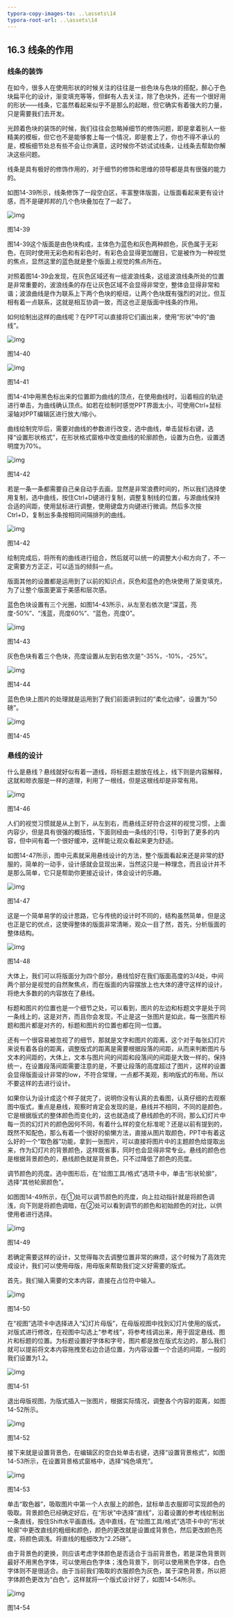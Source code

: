 ```yaml
---
typora-copy-images-to: ..\assets\14
typora-root-url: ..\assets\14
---
```


## **16.3**  **线条的作用**

### **线条的装饰**

在如今，很多人在使用形状的时候关注的往往是一些色块与色块的搭配，醉心于色块扁平化的设计，渐变填充等等，但鲜有人去关注，除了色块外，还有一个很好用的形状——线条，它虽然看起来似乎不是那么的起眼，但它确实有着强大的力量，只是需要我们去开发。

光顾着色块的装饰的时候，我们往往会忽略掉细节的修饰问题，即是拿着别人一些精美的模板，但它也不是能够套上每一个情况，即是套上了，你也不得不承认的是，模板细节处总有些不会让你满意，这时候你不妨试试线条，让线条去帮助你解决这些问题。

线条是具有极好的修饰作用的，对于细节的修饰和思维的领导都是具有很强的能力的。

如图14-39所示，线条修饰了一段空白区，丰富整体版面，让版面看起来更有设计感，而不是硬邦邦的几个色块叠加在了一起了。

![img](/assets/14/image042.jpg)

图14-39

图14-39这个版面是由色块构成，主体色为蓝色和灰色两种颜色，灰色属于无彩色，在同时使用无彩色和有彩色时，有彩色会显得更加醒目，它是被作为一种视觉的焦点，显然这里的蓝色就是整个版面上视觉的焦点所在。

对照着图14-39会发现，在灰色区域还有一组波浪线条，这组波浪线条所处的位置是非常重要的，波浪线条的存在让灰色区域不会显得非常空，整体会显得非常和谐；波浪曲线是作为联系上下两个色块的枢纽，让两个色块既有强烈的对比，但互相有着一点联系，这就是相互协调一致，而这也正是版面中线条的作用。

如何绘制出这样的曲线呢？在PPT可以直接将它们画出来，使用“形状”中的“曲线”。

![img](/assets/14/image043.jpg)

图14-40

![img](/assets/14/image044.jpg)

图14-41

图14-41中用黑色标出来的位置即为曲线的顶点，在使用曲线时，沿着相应的轨迹进行单击，为曲线确认顶点。如若在绘制时感觉PPT界面太小，可使用Ctrl+鼠标滚轴对PPT编辑区进行放大/缩小。

曲线绘制完毕后，需要对曲线的参数进行改变，选中曲线，单击鼠标右键，选择“设置形状格式”，在形状格式窗格中改变曲线的轮廓颜色，设置为白色，设置透明度为70%。

![img](/assets/14/image045.png)

图14-42

若是一条一条都需要自己亲自动手去画，显然是非常浪费时间的，所以我们选择使用复制，选中曲线，按住Ctrl+D键进行复制，调整复制线的位置，与源曲线保持合适的间距，使用鼠标进行调整，使用键盘方向键进行微调。然后多次按Ctrl+D，复制出多条按相同间隔排列的曲线。

![img](/assets/14/image046.jpg)

图14-42

绘制完成后，将所有的曲线进行组合，然后就可以统一的调整大小和方向了，不一定需要方方正正，可以适当的倾斜一点。

版面其他的设置都是运用到了以前的知识点，灰色和蓝色的色块使用了渐变填充，为了让整个版面更富于美感和层次感。

蓝色色块设置有三个光圈，如图14-43所示，从左至右依次是“深蓝，亮度-50%”、“浅蓝，亮度60%”、“蓝色，亮度0”。

![img](/assets/14/image047.jpg)

图14-43

灰色色块有着三个色块，亮度设置从左到右依次是“-35%，-10%，-25%”。

![img](/assets/14/image048.jpg)

图14-44

蓝色色块上图片的处理就是运用到了我们前面讲到过的“柔化边缘”，设置为“50磅”。

![img](/assets/14/image049.jpg)

图14-45

### **悬线的设计**

什么是悬线？悬线就好似有着一道线，将标题主题放在线上，线下则是内容解释，这就和晾衣服是一样的道理，利用了一根线，但是这根线却是非常有用。

![img](/assets/14/image050.jpg)

图14-46

人们的视觉习惯就是从上到下，从左到右，而悬线正好符合这样的视觉习惯，上面内容少，但是具有很强的概括性，下面则经由一条线的引导，引导到了更多的内容，但中间有着一个很好缓冲，这样能让观众看起来更为舒适。

如图14-47所示，图中元素就采用悬线设计的方法，整个版面看起来还是非常的舒服的，简单的一动手，设计感就会显现出来，当然这只是一种理念，而且设计并不是那么简单，它只是帮助你更接近设计，体会设计的乐趣。

![img](/assets/14/image051.png)

图14-47

这是一个简单易学的设计思路，它与传统的设计时不同的，结构虽然简单，但是这也正是它的优点，这使得整体的版面非常清晰，观众一目了然，首先，分析版面的整体结构。

![img](/assets/14/image052.jpg)

图14-48

大体上，我们可以将版面分为四个部分，悬线恰好在我们版面高度的3/4处，中间两个部分是视觉的自然聚焦点，而在版面的内容摆放上也大体的遵守这样的设计，将绝大多数的的内容放在了悬线。

标题和图片的位置也是一个细节之处，可以看到，图片的左边和标题文字是处于同一条线上的，这是对齐，而且你会发现，不止是这一张图片是如此，每一张图片标题和图片都是对齐的，标题和图片的位置也都在同一位置。

还有一个很容易被忽视了的细节，那就是文字和图片的距离，这个对于每张幻灯片来说有着各自的距离，调整版式的距离是需要根据段落的间距，从而来判断图片与文本的间距的，大体上，文本与图片间的间距和段落间的间距是大致一样的，保持统一，在设置段落间距需要注意的是，不要让段落的高度超过了图片，这样的设置会显得版面设计非常的low，不符合常理，一点都不美观，影响版式的布局，所以不要这样的去进行设计。

如果你认为设计成这个样子就完了，说明你没有认真的去看图，认真仔细的去观察图中版式，重点是悬线，观察时肯定会发现的是，悬线并不相同，不同的是颜色，它是根据版式的整体颜色而变化的，这也就造成了悬线颜色的不同，那么幻灯片中每一页的幻灯片的颜色因何不同，有着什么样的变化标准呢？还是以前有提到的，既然不知配色，那么有着一个很好的偷懒方法，直接从图片取颜色，PPT中有着这么好的一个“取色器”功能，拿到一张图片，可以直接将图片中的主题颜色给提取出来，作为幻灯片的背景颜色，这样既省事，同时也会显得非常专业。悬线的颜色也是根据背景颜色的，悬线颜色就是背景色，只不过降低了颜色的亮度。

调节颜色的亮度。选中图形后，在“绘图工具/格式”选项卡中，单击“形状轮廓”，选择“其他轮廓颜色”。

如图图14-49所示，在①处可以调节颜色的亮度，向上拉动指针就是将颜色调浅，向下则是将颜色调暗，在②处可以看到调节的颜色和初始颜色的对比，以供使用者进行选择。

![img](/assets/14/image053.jpg)

图14-49

若确定需要这样的设计，又觉得每次去调整位置非常的麻烦，这个时候为了高效完成设计，我们可以使用母版，用母版来帮助我们定义好需要的版式。

首先，我们输入需要的文本内容，直接在占位符中输入。

![img](/assets/14/image054.jpg)

图14-50

在“视图”选项卡中选择进入“幻灯片母版”，在母版视图中找到幻灯片使用的版式，对版式进行修改，在视图中勾选上“参考线”，将参考线调出来，用于固定悬线、图片和标题的位置。为标题设置好字体和字号，图片都是放在版式左边的，那么我们就可以提前将文本内容拖拽至右边合适位置，为内容设置一个合适的间距，一般的我们设置为1.2。

![img](/assets/14/image055.jpg)

图14-51

退出母版视图，为版式插入一张图片，根据实际情况，调整各个内容的距离，如图14-52所示。

![img](/assets/14/image056.jpg)

图14-52

接下来就是设置背景色，在编辑区的空白处单击右键，选择“设置背景格式”，如图14-53所示，在设置背景格式窗格中，选择“纯色填充”。

![img](/assets/14/image057.jpg)

图14-53

单击“取色器”，吸取图片中第一个人衣服上的颜色，鼠标单击衣服即可实现颜色的吸取。背景颜色已经确定好后，在“形状”中选择“直线”，沿着设置的参考线绘制出一条直线，按住Shift水平画直线。选中直线，在“绘图工具/格式”选项卡中的“形状轮廓”中更改直线的粗细和颜色，颜色的更改就是设置成背景色，然后更改颜色亮度，将颜色调浅。将直线的粗细改为“2.25磅”。

由于背景色的更换，则应该考虑字体颜色是否适合于当前背景色，若是深色背景则最好不用黑色字体，可以使用白色字体；浅色背景下，则可以使用黑色字体，白色字体则不是很适合。由于当前我们吸取的衣服颜色为灰色，属于深色背景，所以把字体颜色更改为“白色”。这样就将一个版式设计好了，如图14-54所示。

![img](/assets/14/image058.jpg)

图14-54